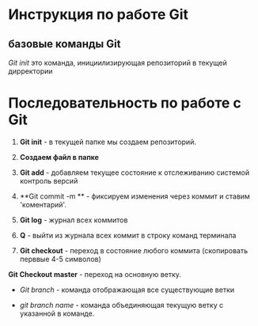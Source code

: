 # Инструкция по работе Git

## базовые команды Git

*Git init* это команда, инициилизирующая репозиторий в текущей дирректории

# Последовательность по работе с Git

1. **Git init** - в текущей папке мы создаем репозиторий. 

2. **Создаем файл в папке**

3. **Git add** - добавляем текущее состояние к отслеживанию системой контроль версий

4. **Git commit -m ** - фиксируем изменения через коммит и ставим 'коментарий'.

5. **Git log** - журнал всех коммитов

6. **Q** - выйти из журнала всех коммит в строку команд терминала

7. **Git checkout** - переход в состояние любого коммита (скопировать перввые 4-5 символов)

**Git Checkout master** - переход на основную ветку.

* *Git branch* - команда отображающая все существующие ветки

* *git branch name* - команда объединяющая текущую ветку с указанной в команде.